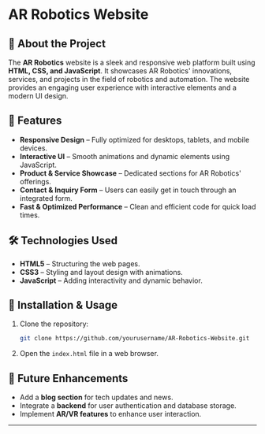 # AR Robotics Website  

## 📌 About the Project  
The **AR Robotics** website is a sleek and responsive web platform built using **HTML, CSS, and JavaScript**. It showcases AR Robotics' innovations, services, and projects in the field of robotics and automation. The website provides an engaging user experience with interactive elements and a modern UI design.  

## 🚀 Features  
- **Responsive Design** – Fully optimized for desktops, tablets, and mobile devices.  
- **Interactive UI** – Smooth animations and dynamic elements using JavaScript.  
- **Product & Service Showcase** – Dedicated sections for AR Robotics' offerings.  
- **Contact & Inquiry Form** – Users can easily get in touch through an integrated form.  
- **Fast & Optimized Performance** – Clean and efficient code for quick load times.  

## 🛠️ Technologies Used  
- **HTML5** – Structuring the web pages.  
- **CSS3** – Styling and layout design with animations.  
- **JavaScript** – Adding interactivity and dynamic behavior.  

## 📂 Installation & Usage  
1. Clone the repository:  
   ```bash
   git clone https://github.com/yourusername/AR-Robotics-Website.git
   ```
2. Open the `index.html` file in a web browser.  

## 🎯 Future Enhancements  
- Add a **blog section** for tech updates and news.  
- Integrate a **backend** for user authentication and database storage.  
- Implement **AR/VR features** to enhance user interaction.

---
